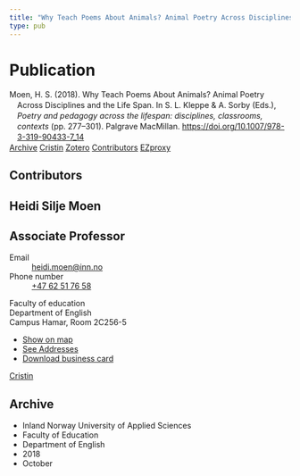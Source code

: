 ```yaml
---
title: "Why Teach Poems About Animals? Animal Poetry Across Disciplines and the Life Span"
type: pub
---
```

<h1>Publication</h1>
<article id="csl-bib-container-PZ2XHMR5" class="csl-bib-container">
  <div class="csl-bib-body" style="line-height: 1.35; padding-left: 1em; text-indent:-1em;">
  <div class="csl-entry">Moen, H. S. (2018). Why Teach Poems About Animals? Animal Poetry Across Disciplines and the Life Span. In S. L. Kleppe &amp; A. Sorby (Eds.), <i>Poetry and pedagogy across the lifespan: disciplines, classrooms, contexts</i> (pp. 277&#x2013;301). Palgrave MacMillan. <a href="https://doi.org/10.1007/978-3-319-90433-7_14">https://doi.org/10.1007/978-3-319-90433-7_14</a></div>
</div>
  <div class="csl-bib-buttons">
    <a href="#taxonomy-article-PZ2XHMR5" class="csl-bib-button">Archive</a>
    <a href="https://app.cristin.no/results/show.jsf?id=1619604" alt="Cristin URL" class="csl-bib-button">Cristin</a>
    <a href="http://zotero.org/groups/5022929/items/PZ2XHMR5" alt="Zotero URL" class="csl-bib-button">Zotero</a>
    <a href="#contributors-article-PZ2XHMR5" class="csl-bib-button">Contributors</a>
    <a href="http://ezproxy.inn.no/login?url=https://doi.org/10.1007/978-3-319-90433-7_14" class="csl-bib-button">EZproxy</a>
  </div>
  <div id="csl-bib-meta-container-PZ2XHMR5"></div>
</article>
<div id="csl-bib-meta-PZ2XHMR5" class="csl-bib-meta">
  <article id="contributors-article-PZ2XHMR5" class="contributors-article">
    <h1>Contributors</h1>
    <div class="personas">
<div class="vrtx-hinn-person-card">
<div class="photo">
<i class="lar la-user-circle missing-person"></i>
</div>
<div class="info">
<hgroup><h1>Heidi Silje Moen</h1>
<h2>Associate Professor</h2>
</hgroup><dl>
<dt>Email</dt>
<dd>
<a href="mailto:heidi.moen@inn.no">heidi.moen@inn.no</a>
</dd>
<dt>Phone number</dt>
<dd><a href="tel:+4762517658">
+47 62 51 76 58
</a></dd>
</dl>
<p>
Faculty of education<br>
Department of English<br>
Campus Hamar,
Room 2C256-5
</p>
<ul class="vrtx-hinn-links">
<li><a href="https://www.google.com/maps?q=60.79625,11.07386">Show on map</a></li>
<li><a href="https://www.inn.no/english/find-an-employee/heidi-moen.html#vrtx-hinn-addresses">See Addresses</a></li>
<li><a href="https://www.inn.no/english/find-an-employee/heidi-moen.html?vrtx=vcf">Download business card</a></li>
</ul>
</div>
</div>
<a href="https://app.cristin.no/persons/show.jsf?id=47464" alt="Cristin URL" class="personas-cristin">Cristin</a>
</div>
  </article>
  <article id="taxonomy-article-PZ2XHMR5" class="taxonomy-article">
    <h1>Archive</h1>
    <ul>
      <li>Inland Norway University of Applied Sciences</li>
      <li>Faculty of Education</li>
      <li>Department of English</li>
      <li>2018</li>
      <li>October</li>
    </ul>
  </article>
</div>

